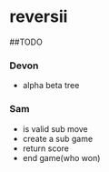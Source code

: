 # reversii


##TODO
### Devon
 * alpha beta tree

### Sam
 * is valid sub move
 * create a sub game
 * return score
 * end game(who won)